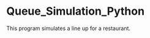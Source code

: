 Queue_Simulation_Python
=======================

This program simulates a line up for a restaurant.
